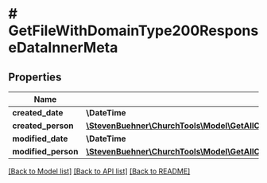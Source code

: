 # # GetFileWithDomainType200ResponseDataInnerMeta

## Properties

Name | Type | Description | Notes
------------ | ------------- | ------------- | -------------
**created_date** | **\DateTime** |  | [optional]
**created_person** | [**\StevenBuehner\ChurchTools\Model\GetAllCampuses200ResponseDataInnerTeamInnerPerson**](GetAllCampuses200ResponseDataInnerTeamInnerPerson.md) |  | [optional]
**modified_date** | **\DateTime** |  | [optional]
**modified_person** | [**\StevenBuehner\ChurchTools\Model\GetAllCampuses200ResponseDataInnerTeamInnerPerson**](GetAllCampuses200ResponseDataInnerTeamInnerPerson.md) |  | [optional]

[[Back to Model list]](../../README.md#models) [[Back to API list]](../../README.md#endpoints) [[Back to README]](../../README.md)
